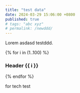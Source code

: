 ```yaml
---
title: "test data"
date: 2024-03-29 15:06:00 +0800
published: true
# tags: "abc xyz"
# permalink: /newddd/
---
```


Lorem asdasd testddd.

{% for i in (1..100) %}

### Header {{ i }}

{% endfor %}

for tech test
